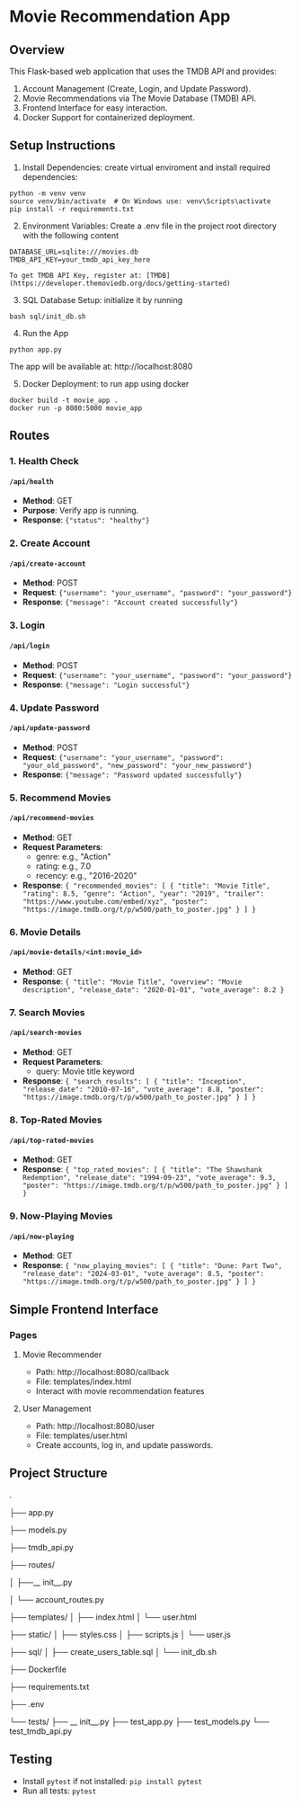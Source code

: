 # Movie Recommendation App

## Overview
This Flask-based web application that uses the TMDB API and provides:
1. Account Management (Create, Login, and Update Password).
2. Movie Recommendations via The Movie Database (TMDB) API.
3. Frontend Interface for easy interaction.
4. Docker Support for containerized deployment.

## Setup Instructions
1. Install Dependencies: create virtual enviroment and install required dependencies:
```
python -m venv venv
source venv/bin/activate  # On Windows use: venv\Scripts\activate
pip install -r requirements.txt
```
2. Environment Variables: Create a .env file in the project root directory with the following content
```
DATABASE_URL=sqlite:///movies.db
TMDB_API_KEY=your_tmdb_api_key_here
```
    To get TMDB API Key, register at: [TMDB](https://developer.themoviedb.org/docs/getting-started) 
    
3. SQL Database Setup: initialize it by running
```
bash sql/init_db.sh
```
4. Run the App
```
python app.py
```
The app will be available at: http://localhost:8080

5. Docker Deployment: to run app using docker
```
docker build -t movie_app .
docker run -p 8080:5000 movie_app
```

## Routes
### 1. Health Check
#### `/api/health`
- **Method**: GET
- **Purpose**: Verify app is running.
- **Response**: `{"status": "healthy"}`

### 2. Create Account
#### `/api/create-account`
- **Method**: POST
- **Request**: `{"username": "your_username", "password": "your_password"}`
- **Response**: `{"message": "Account created successfully"}`

### 3. Login
#### `/api/login`
- **Method**: POST
- **Request**: `{"username": "your_username", "password": "your_password"}`
- **Response**: `{"message": "Login successful"}`

### 4. Update Password
#### `/api/update-password`
- **Method**: POST
- **Request**: `{"username": "your_username", "password": "your_old_password", "new_password": "your_new_password"}`
- **Response**: `{"message": "Password updated successfully"}`

### 5. Recommend Movies
#### `/api/recommend-movies`
- **Method**: GET
- **Request Parameters**:
    - genre: e.g., "Action"
    - rating: e.g., 7.0
    - recency: e.g., "2016-2020"
- **Response**: `{
  "recommended_movies": [
    {
      "title": "Movie Title",
      "rating": 8.5,
      "genre": "Action",
      "year": "2019",
      "trailer": "https://www.youtube.com/embed/xyz",
      "poster": "https://image.tmdb.org/t/p/w500/path_to_poster.jpg"
    }
  ]
}`

### 6. Movie Details
#### `/api/movie-details/<int:movie_id>`
- **Method**: GET
- **Response**: `{
  "title": "Movie Title",
  "overview": "Movie description",
  "release_date": "2020-01-01",
  "vote_average": 8.2
}`

### 7. Search Movies
#### `/api/search-movies`
- **Method**: GET
- **Request Parameters**:
    - query: Movie title keyword
- **Response**: `{
  "search_results": [
    {
      "title": "Inception",
      "release_date": "2010-07-16",
      "vote_average": 8.8,
      "poster": "https://image.tmdb.org/t/p/w500/path_to_poster.jpg"
    }
  ]
}`

### 8. Top-Rated Movies
#### `/api/top-rated-movies`
- **Method**: GET
- **Response**: `{
  "top_rated_movies": [
    {
      "title": "The Shawshank Redemption",
      "release_date": "1994-09-23",
      "vote_average": 9.3,
      "poster": "https://image.tmdb.org/t/p/w500/path_to_poster.jpg"
    }
  ]
}`

### 9. Now-Playing Movies
#### `/api/now-playing`
- **Method**: GET
- **Response**: `{
  "now_playing_movies": [
    {
      "title": "Dune: Part Two",
      "release_date": "2024-03-01",
      "vote_average": 8.5,
      "poster": "https://image.tmdb.org/t/p/w500/path_to_poster.jpg"
    }
  ]
}`

## Simple Frontend Interface
### Pages
1. Movie Recommender
    - Path: http://localhost:8080/callback
    - File: templates/index.html
    - Interact with movie recommendation features

2. User Management
    - Path: http://localhost:8080/user
    - File: templates/user.html
    - Create accounts, log in, and update passwords.

## Project Structure
.

├── app.py

├── models.py

├── tmdb_api.py

├── routes/

│   ├──__ init__.py 

│   └── account_routes.py

├── templates/
│   ├── index.html
│   └── user.html

├── static/
│   ├── styles.css
│   ├── scripts.js
│   └── user.js

├── sql/
│   ├── create_users_table.sql
│   └── init_db.sh

├── Dockerfile

├── requirements.txt

├── .env

└── tests/
    ├── __ init__.py
    ├── test_app.py
    ├── test_models.py
    └── test_tmdb_api.py
    

## Testing

- Install `pytest` if not installed:
    `pip install pytest`
- Run all tests:
    `pytest`
